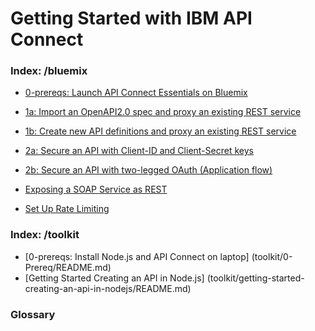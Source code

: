 # Getting Started with IBM API Connect

### Index: /bluemix
- [0-prereqs: Launch API Connect Essentials on Bluemix](bluemix/0-prereq/README.md)

- [1a: Import an OpenAPI2.0 spec and proxy an existing REST service](bluemix/1a/README.md)
- [1b: Create new API definitions and proxy an existing REST service](bluemix/1b/README.md)
- [2a: Secure an API with Client-ID and Client-Secret keys](bluemix/2a/README.md)
- [2b: Secure an API with two-legged OAuth (Application flow)](bluemix/2b/README.md)
- [Exposing a SOAP Service as REST](/bluemix/exposing-a-soap-service-as-rest/README.md)
- [Set Up Rate Limiting](/bluemix/setup-rate-limiting/README.md)

### Index: /toolkit
- [0-prereqs: Install Node.js and API Connect on laptop] (toolkit/0-Prereq/README.md)
- [Getting Started Creating an API in Node.js] (toolkit/getting-started-creating-an-api-in-nodejs/README.md)

### Glossary
